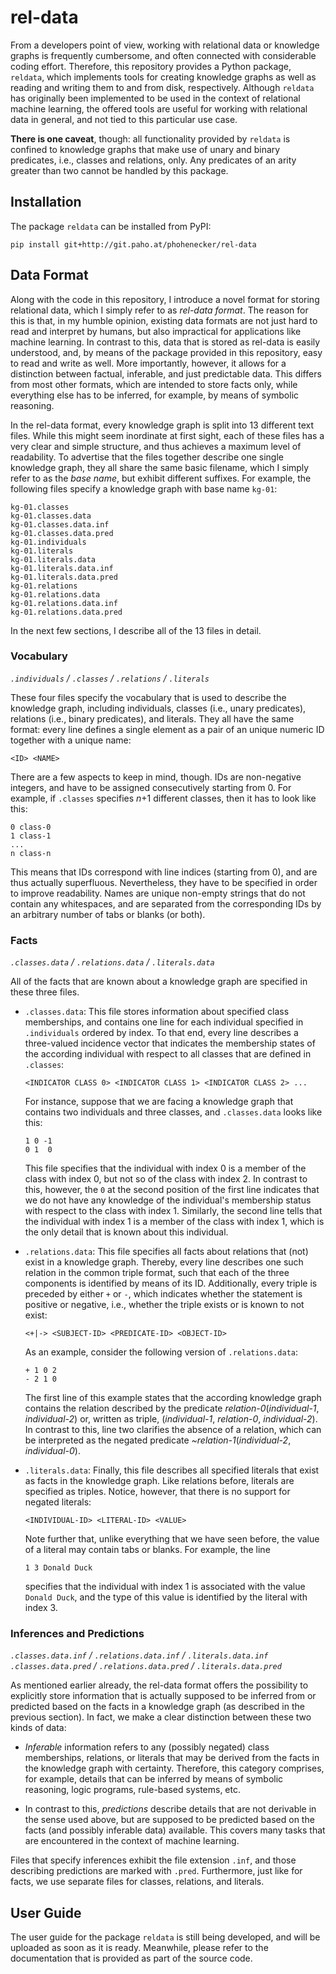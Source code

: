 rel-data
========


From a developers point of view, working with relational data or knowledge graphs is frequently cumbersome, and often
connected with considerable coding effort.
Therefore, this repository provides a Python package, `reldata`, which implements tools for creating knowledge graphs
as well as reading and writing them to and from disk, respectively.
Although `reldata` has originally been implemented to be used in the context of relational machine learning, the offered
tools are useful for working with relational data in general, and not tied to this particular use case.

**There is one caveat**, though: all functionality provided by `reldata` is confined to knowledge graphs that make use
of unary and binary predicates, i.e., classes and relations, only.
Any predicates of an arity greater than two cannot be handled by this package.


Installation
------------

The package `reldata` can be installed from PyPI:

```
pip install git+http://git.paho.at/phohenecker/rel-data
```


Data Format
-----------

Along with the code in this repository, I introduce a novel format for storing relational data, which I simply refer to
as *rel-data format*.
The reason for this is that, in my humble opinion, existing data formats are not just hard to read and interpret by
humans, but also impractical for applications like machine learning.
In contrast to this, data that is stored as rel-data is easily understood, and, by means of the package provided in this
repository, easy to read and write as well.
More importantly, however, it allows for a distinction between factual, inferable, and just predictable data.
This differs from most other formats, which are intended to store facts only, while everything else has to be inferred,
for example, by means of symbolic reasoning.

In the rel-data format, every knowledge graph is split into 13 different text files.
While this might seem inordinate at first sight, each of these files has a very clear and simple structure, and thus
achieves a maximum level of readability.
To advertise that the files together describe one single knowledge graph, they all share the same basic filename, which
I simply refer to as the *base name*, but exhibit different suffixes.
For example, the following files specify a knowledge graph with base name `kg-01`: 

```
kg-01.classes
kg-01.classes.data
kg-01.classes.data.inf
kg-01.classes.data.pred
kg-01.individuals
kg-01.literals
kg-01.literals.data
kg-01.literals.data.inf
kg-01.literals.data.pred
kg-01.relations
kg-01.relations.data
kg-01.relations.data.inf
kg-01.relations.data.pred
```

In the next few sections, I describe all of the 13 files in detail.


### Vocabulary

*`.individuals` / `.classes` / `.relations` / `.literals`*

These four files specify the vocabulary that is used to describe the knowledge graph, including individuals, classes
(i.e., unary predicates), relations (i.e., binary predicates), and literals.
They all have the same format: every line defines a single element as a pair of an unique numeric ID together with
a unique name:

```
<ID> <NAME>
```

There are a few aspects to keep in mind, though.
IDs are non-negative integers, and have to be assigned consecutively starting from 0.
For example, if `.classes` specifies *n*+1 different classes, then it has to look like this:

```
0 class-0
1 class-1
...
n class-n
```

This means that IDs correspond with line indices (starting from 0), and are thus actually superfluous.
Nevertheless, they have to be specified in order to improve readability.
Names are unique non-empty strings that do not contain any whitespaces, and are separated from the corresponding IDs by
an arbitrary number of tabs or blanks (or both).


### Facts

*`.classes.data` / `.relations.data` / `.literals.data`*

All of the facts that are known about a knowledge graph are specified in these three files.

- `.classes.data`:
  This file stores information about specified class memberships, and contains one line for each individual specified in
  `.individuals` ordered by index.
  To that end, every line describes a three-valued incidence vector that indicates the membership states of the
  according individual with respect to all classes that are defined in `.classes`:

  ```
  <INDICATOR CLASS 0> <INDICATOR CLASS 1> <INDICATOR CLASS 2> ...
  ```
  
  For instance, suppose that we are facing a knowledge graph that contains two individuals and three classes, and
  `.classes.data` looks like this:
  
  ```
  1 0 -1
  0 1  0
  ```
  
  This file specifies that the individual with index 0 is a member of the class with index 0, but not so of the class
  with index 2.
  In contrast to this, however, the `0` at the second position of the first line indicates that we do not have any
  knowledge of the individual's membership status with respect to the class with index 1.
  Similarly, the second line tells that the individual with index 1 is a member of the class with index 1, which is the
  only detail that is known about this individual.

- `.relations.data`:
  This file specifies all facts about relations that (not) exist in a knowledge graph.
  Thereby, every line describes one such relation in the common triple format, such that each of the three components is
  identified by means of its ID.
  Additionally, every triple is preceded by either `+` or `-`, which indicates whether the statement is positive or
  negative, i.e., whether the triple exists or is known to not exist:

  ```
  <+|-> <SUBJECT-ID> <PREDICATE-ID> <OBJECT-ID>
  ```
  
  As an example, consider the following version of `.relations.data`:
  
  ```
  + 1 0 2
  - 2 1 0
  ```
  
  The first line of this example states that the according knowledge graph contains the relation described by the
  predicate
  *relation-0*(*individual-1*, *individual-2*)
  or, written as triple,
  (*individual-1*, *relation-0*, *individual-2*).
  In contrast to this, line two clarifies the absence of a relation, which can be interpreted as the negated predicate
  *~relation-1*(*individual-2*, *individual-0*).

- `.literals.data`:
  Finally, this file describes all specified literals that exist as facts in the knowledge graph.
  Like relations before, literals are specified as triples.
  Notice, however, that there is no support for negated literals: 

  ```
  <INDIVIDUAL-ID> <LITERAL-ID> <VALUE>
  ```
  
  Note further that, unlike everything that we have seen before, the value of a literal may contain tabs or blanks.
  For example, the line
  
  ```
  1 3 Donald Duck
  ```
  
  specifies that the individual with index 1 is associated with the value `Donald Duck`, and the type of this value is
  identified by the literal with index 3.


### Inferences and Predictions

*`.classes.data.inf`  / `.relations.data.inf`  / `.literals.data.inf`*  
*`.classes.data.pred` / `.relations.data.pred` / `.literals.data.pred`*

As mentioned earlier already, the rel-data format offers the possibility to explicitly store information that is
actually supposed to be inferred from or predicted based on the facts in a knowledge graph (as described in the
previous section).
In fact, we make a clear distinction between these two kinds of data:

- *Inferable* information refers to any (possibly negated) class memberships, relations, or literals that may be derived
  from the facts in the knowledge graph with certainty.
  Therefore, this category comprises, for example, details that can be inferred by means of symbolic reasoning,
  logic programs, rule-based systems, etc.
  
- In contrast to this, *predictions* describe details that are not derivable in the sense used above, but are supposed
  to be predicted based on the facts (and possibly inferable data) available.
  This covers many tasks that are encountered in the context of machine learning.

Files that specify inferences exhibit the file extension `.inf`, and those describing predictions are marked with
`.pred`.
Furthermore, just like for facts, we use separate files for classes, relations, and literals. 


User Guide
----------

The user guide for the package `reldata` is still being developed, and will be uploaded as soon as it is ready.
Meanwhile, please refer to the documentation that is provided as part of the source code.
